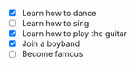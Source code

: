 - [x] Learn how to dance
- [ ] Learn how to sing
- [x] Learn how to play the guitar
- [x] Join a boyband
- [ ] Become famous